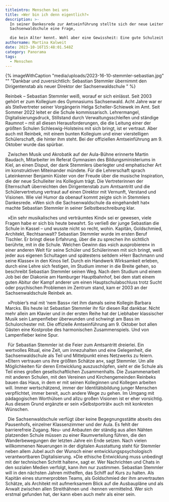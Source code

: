 ```yaml
---
titleintro: Menschen bei uns
title: »Wer bin ich denn eigentlich?«
description: >-
  In seiner Dankesrede zur Amtseinführung stellte sich der neue Leiter der
  Sachsenwaldschule eine Frage, 

  die kein Alter kennt. Wohl aber eine Gewissheit: Eine gute Schulzeit hilft, Antworten zu finden. 
authorname: Martina Kalweit
date: 2023-10-16T15:48:01.548Z
category: Panorama
tags:
  - Menschen
---
```



{% imageWithCaption "media/uploads/2023-16-10-stemmler-sebastian.jpg" "" "Dankbar und zuversichtlich: Sebastian Stemmler übernimmt den Dirigentenstab als neuer Direktor der Sachsenwaldschule " %}



Reinbek – Sebastian Stemmler weiß, worauf er sich einlässt. Seit 2003 gehört er zum Kollegium des Gymnasiums Sachsenwald. Acht Jahre war er als Stellvertreter seiner Vorgängerin Helga Scheller-Schiewek im Amt. Seit Sommer 2022 leitet er die Schule kommissarisch. Lehrermangel, Digitalisierungsdruck, Stillstand durch Verwaltungsschleifen und ständige Raumnot – mit all diesen Herausforderungen, die die Leitung einer der größten Schulen Schleswig-Holsteins mit sich bringt, ist er vertraut. Aber auch mit Reinbek, mit einem bunten Kollegium und einer vierstelligen Schülerschaft, die hinter ihm steht. Bei der offiziellen Amtseinführung am 9. Oktober wurde das spürbar. 

  Zwischen Musik und Akrobatik auf der Aula-Bühne erinnerte Martin Baudach, Mitarbeiter im Referat Gymnasien des Bildungsministeriums in Kiel, an einen Disput, der dank Stemmlers überlegter und emphatischer Art im konstruktiven Miteinander mündete. Für die Lehrerschaft sprach Lateinkenner Benjamin Küster von der Freude über die musische Inspiration, die der neue Schulleiter ins Kollegium trägt. Die Vertreterinnen der Elternschaft überreichten den Dirigentenstab zum Amtsantritt und die Schülervertretung vertraut auf einen Direktor mit Vernunft, Verstand und Visionen. Wie viel Humor da obenauf kommt zeigte sich in Stemmlers Dankesrede. »Wen sich die Sachsenwaldschule da eingehandelt hat« machte Sebastian Stemmler in seiner Selbstbeschreibung klar. 

  »Ein sehr musikalisches und verträumtes Kind« sei er gewesen, viele Fragen habe er sich bis heute bewahrt. So verließ der junge Sebastian die Schule in Kassel – und wusste nicht so recht, wohin. Kapitän, Goldschmied, Architekt, Rechtsanwalt? Sebastian Stemmler wurde im ersten Beruf Tischler. Er bringt diese Erfahrung, über die zu sprechen ihn sichtlich berührte, mit in die Schule. Welchen Gewinn das »sich ausprobieren« in einer anderen Welt für seine Schüler und Schülerinnen mit sich bringt, weiß jeder aus eigenen Schultagen und spätestens seitdem »Herr Bachmann und seine Klasse« in den Kinos lief. Durch ein Handwerk Wirksamkeit erleben, durch eine Lehre sich festigen, im Studium immer in die Breite gehen, so beschreibt Sebastian Stemmler seinen Weg. Nach dem Studium und einem Job bei der Diakonie am Hamburger Hauptbahnhof, bei dem statt einem guten Abitur der Kampf anderer um einen Hauptschulabschluss trotz Sucht oder psychischen Problemen im Zentrum stand, kam er 2003 an der Sachsenwaldschule Reinbek an. 

  »Probier’s mal mit ‘nem Bass« riet ihm damals seine Kollegin Barbara Marcks. Bis heute ist Sebastian Stemmler ihr für diesen Rat dankbar. Nicht mehr allein am Klavier und in der ersten Reihe hat der Liebhaber klassischer Musik sein Lampenfieber überwunden und schwingt am Bass im Schulorchester mit. Die offizielle Amtseinführung am 9. Oktober bot allen Gästen eine Kostprobe des harmonischen Zusammenspiels. Und von Lampenfieber keine Spur. 

  Für Sebastian Stemmler ist die Feier zum Amtsantritt dreierlei. Ein wertvolles Ritual, eine Zeit, um innezuhalten und eine Gelegenheit, die Sachsenwaldschule als Teil und Mittelpunkt eines Netzwerks zu feiern. »Eltern vertrauen uns ihre größten Schätze an«, sagt Stemmler. Um alle Möglichkeiten für deren Entwicklung auszuschöpfen, sieht er die Schule als Teil eines großen gesellschaftlichen Zusammenhalts. Die Zusammenarbeit mit anderen Schulen, mit den Vereinen und Kirchengemeinden Reinbeks bauen das Haus, in dem er mit seinen Kolleginnen und Kollegen arbeiten will. Immer wertschätzend, immer der Identitätsbildung junger Menschen verpflichtet, immer bereit, auch andere Wege zu gehen. Im Umgang mit pädagogischen Worthülsen und allzu großen Visionen ist er eher vorsichtig. Aus diesem Grund ergänzte er sein »Selbstporträt« auch mit konkreten Wünschen.

  Die Sachsenwaldschule verfügt über keine Begegnungsstätte abseits des Pausenhofs, einzelner Klassenzimmer und der Aula. Es fehlt der barrierefreie Zugang. Neu- und Anbauten der ständig aus allen Nähten platzenden Schule müssen zu einer Raumverteilung führen, die den Wanderbewegungen der letzten Jahre ein Ende setzen. Nach vielen willkommenen Neuerungen in der digitalen Ausstattung steht für Stemmler neben allem Jubel auch der Wunsch einer entwicklungspsychologisch verantwortbaren Digitalisierung. »Die ethische Entwicklung muss unbedingt mit der technischen Schritt halten«, sagt er. Wer Nachrichten und Chats in den sozialen Medien verfolgt, kann ihm nur zustimmen. Sebastian Stemmler will in den nächsten Jahren mithelfen, das Schiff auf Kurs zu halten. Als Kapitän eines sturmerprobten Teams, als Goldschmied der ihm anvertrauten Schätze, als Architekt mit aufmerksamem Blick auf die Ausbaupläne und als Anwalt zwischen allen Streithähnen und -hennen vermittelnd. Wer sich erstmal gefunden hat, der kann eben auch mehr als einer sein.